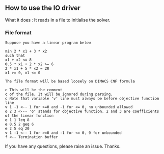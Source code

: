 ## How to use the IO driver

What it does : It reads in a file to initialise the solver.

### File format

```
Suppose you have a linear program below

min 2 * x1 + 3 * x2
such that 
x1 + x2 <= 8
0.5 * x1 + 2 * x2 >= 6
2 * x1 + 5 * x2 = 20
x1 >= 0, x1 <= 0

The file format will be based loosely on DIMACS CNF formula

c This will be the comment
c of the file. It will be ignored during parsing.
c Note that variable 'v' line must always be before objective function line
v 1 -1 <-- 1 for >=0 and -1 for <= 0, no unbounded allowed
o 2 3 <--- 'o' stands for objective function, 2 and 3 are coefficients of the linear function
e 1 1 leq 8
e 0.5 2 geq 6
e 2 5 eq 20
v 1 -1 <-- 1 for >=0 and -1 for <= 0, 0 for unbounded
f <-- Termination buffer

```

If you have any questions, please raise an issue. Thanks.